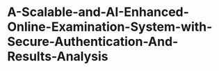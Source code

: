 # A-Scalable-and-AI-Enhanced-Online-Examination-System-with-Secure-Authentication-And-Results-Analysis